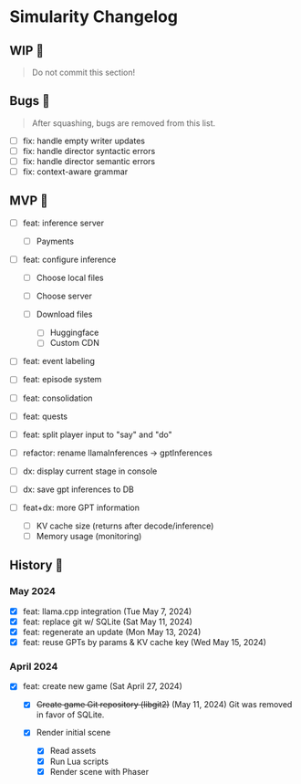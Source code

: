 # Simularity Changelog

## WIP 🚧

> Do not commit this section!

## Bugs 🐛

> After squashing, bugs are removed from this list.

- [ ] fix: handle empty writer updates
- [ ] fix: handle director syntactic errors
- [ ] fix: handle director semantic errors
- [ ] fix: context-aware grammar

## MVP 🚀

- [ ] feat: inference server

  - [ ] Payments

- [ ] feat: configure inference

  - [ ] Choose local files
  - [ ] Choose server
  - [ ] Download files

    - [ ] Huggingface
    - [ ] Custom CDN

- [ ] feat: event labeling
- [ ] feat: episode system
- [ ] feat: consolidation
- [ ] feat: quests

- [ ] feat: split player input to "say" and "do"
- [ ] refactor: rename llamaInferences -> gptInferences

- [ ] dx: display current stage in console
- [ ] dx: save gpt inferences to DB

- [ ] feat+dx: more GPT information

  - [ ] KV cache size (returns after decode/inference)
  - [ ] Memory usage (monitoring)

## History 📜

### May 2024

- [x] feat: llama.cpp integration (Tue May 7, 2024)
- [x] feat: replace git w/ SQLite (Sat May 11, 2024)
- [x] feat: regenerate an update (Mon May 13, 2024)
- [x] feat: reuse GPTs by params & KV cache key (Wed May 15, 2024)

### April 2024

- [x] feat: create new game (Sat April 27, 2024)

  - [x] ~~Create game Git repository (libgit2)~~
        (May 11, 2024) Git was removed in favor of SQLite.

  - [x] Render initial scene

    - [x] Read assets
    - [x] Run Lua scripts
    - [x] Render scene with Phaser
